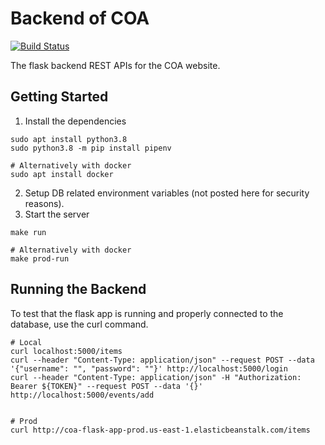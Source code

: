 # Backend of COA

[![Build Status](https://travis-ci.com/CleanOceanAction/coa_flask_app.svg?branch=master)](https://travis-ci.com/CleanOceanAction/coa_flask_app)

The flask backend REST APIs for the COA website.

## Getting Started

1. Install the dependencies

```
sudo apt install python3.8
sudo python3.8 -m pip install pipenv

# Alternatively with docker
sudo apt install docker
```

2. Setup DB related environment variables (not posted here for security reasons).
3. Start the server

```
make run

# Alternatively with docker
make prod-run
```

## Running the Backend

To test that the flask app is running and properly connected to the database,
use the curl command.

```
# Local
curl localhost:5000/items
curl --header "Content-Type: application/json" --request POST --data '{"username": "", "password": ""}' http://localhost:5000/login
curl --header "Content-Type: application/json" -H "Authorization: Bearer ${TOKEN}" --request POST --data '{}' http://localhost:5000/events/add


# Prod
curl http://coa-flask-app-prod.us-east-1.elasticbeanstalk.com/items
```

